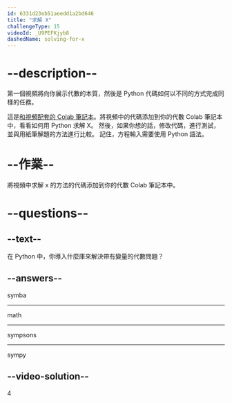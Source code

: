 ```yaml
---
id: 6331d23eb51aeedd1a2bd646
title: "求解 X"
challengeType: 15
videoId: _U9PEFKjyb8
dashedName: solving-for-x
---
```


# --description--

第一個視頻將向你展示代數的本質，然後是 Python 代碼如何以不同的方式完成同樣的任務。

這是<a href="https://colab.research.google.com/drive/11Zi77gs1FKoEqfPqYa2HtTENiWZyQAO2?usp=sharing" target="_blank" rel="noopener noreferrer nofollow">和視頻配套的 Colab 筆記本</a>。將視頻中的代碼添加到你的代數 Colab 筆記本中，看看如何用 Python 求解 X。 然後，如果你想的話，修改代碼，進行測試，並與用紙筆解題的方法進行比較。 記住，方程輸入需要使用 Python 語法。

# --作業--

將視頻中求解 x 的方法的代碼添加到你的代數 Colab 筆記本中。

# --questions--

## --text--

在 Python 中，你導入什麼庫來解決帶有變量的代數問題？

## --answers--

symba

---

math

---

sympsons

---

sympy

## --video-solution--

4
